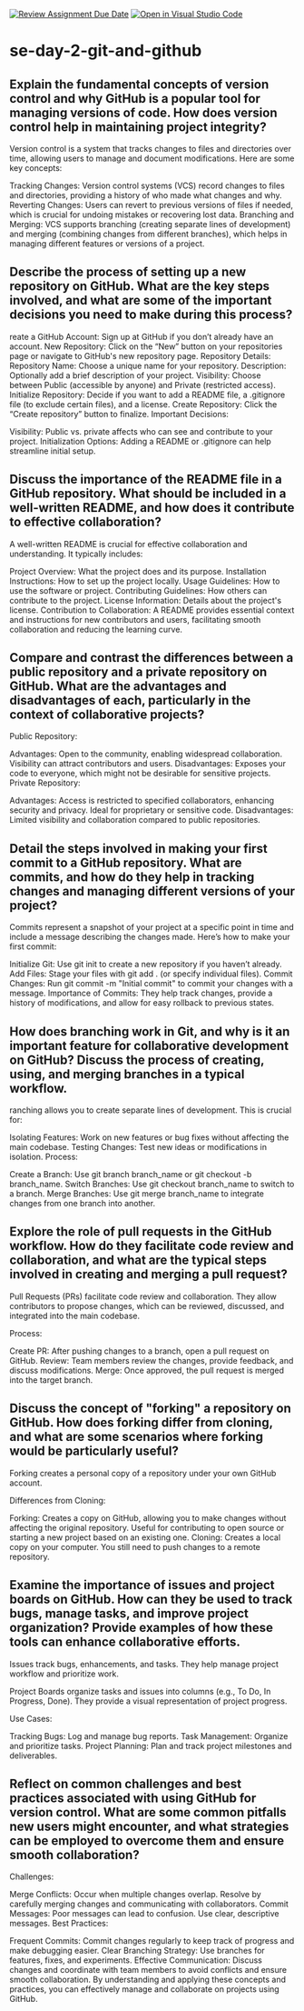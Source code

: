 [![Review Assignment Due Date](https://classroom.github.com/assets/deadline-readme-button-22041afd0340ce965d47ae6ef1cefeee28c7c493a6346c4f15d667ab976d596c.svg)](https://classroom.github.com/a/8wgCKhpZ)
[![Open in Visual Studio Code](https://classroom.github.com/assets/open-in-vscode-2e0aaae1b6195c2367325f4f02e2d04e9abb55f0b24a779b69b11b9e10269abc.svg)](https://classroom.github.com/online_ide?assignment_repo_id=15585129&assignment_repo_type=AssignmentRepo)
# se-day-2-git-and-github
## Explain the fundamental concepts of version control and why GitHub is a popular tool for managing versions of code. How does version control help in maintaining project integrity?
Version control is a system that tracks changes to files and directories over time, allowing users to manage and document modifications. Here are some key concepts:

Tracking Changes: Version control systems (VCS) record changes to files and directories, providing a history of who made what changes and why.
Reverting Changes: Users can revert to previous versions of files if needed, which is crucial for undoing mistakes or recovering lost data.
Branching and Merging: VCS supports branching (creating separate lines of development) and merging (combining changes from different branches), which helps in managing different features or versions of a project.

## Describe the process of setting up a new repository on GitHub. What are the key steps involved, and what are some of the important decisions you need to make during this process?
reate a GitHub Account: Sign up at GitHub if you don’t already have an account.
New Repository: Click on the “New” button on your repositories page or navigate to GitHub's new repository page.
Repository Details:
Repository Name: Choose a unique name for your repository.
Description: Optionally add a brief description of your project.
Visibility: Choose between Public (accessible by anyone) and Private (restricted access).
Initialize Repository: Decide if you want to add a README file, a .gitignore file (to exclude certain files), and a license.
Create Repository: Click the “Create repository” button to finalize.
Important Decisions:

Visibility: Public vs. private affects who can see and contribute to your project.
Initialization Options: Adding a README or .gitignore can help streamline initial setup.

## Discuss the importance of the README file in a GitHub repository. What should be included in a well-written README, and how does it contribute to effective collaboration?
A well-written README is crucial for effective collaboration and understanding. It typically includes:

Project Overview: What the project does and its purpose.
Installation Instructions: How to set up the project locally.
Usage Guidelines: How to use the software or project.
Contributing Guidelines: How others can contribute to the project.
License Information: Details about the project's license.
Contribution to Collaboration: A README provides essential context and instructions for new contributors and users, facilitating smooth collaboration and reducing the learning curve.

## Compare and contrast the differences between a public repository and a private repository on GitHub. What are the advantages and disadvantages of each, particularly in the context of collaborative projects?
Public Repository:

Advantages:
Open to the community, enabling widespread collaboration.
Visibility can attract contributors and users.
Disadvantages:
Exposes your code to everyone, which might not be desirable for sensitive projects.
Private Repository:

Advantages:
Access is restricted to specified collaborators, enhancing security and privacy.
Ideal for proprietary or sensitive code.
Disadvantages:
Limited visibility and collaboration compared to public repositories.


## Detail the steps involved in making your first commit to a GitHub repository. What are commits, and how do they help in tracking changes and managing different versions of your project?
Commits represent a snapshot of your project at a specific point in time and include a message describing the changes made. Here’s how to make your first commit:

Initialize Git: Use git init to create a new repository if you haven’t already.
Add Files: Stage your files with git add . (or specify individual files).
Commit Changes: Run git commit -m "Initial commit" to commit your changes with a message.
Importance of Commits: They help track changes, provide a history of modifications, and allow for easy rollback to previous states.


## How does branching work in Git, and why is it an important feature for collaborative development on GitHub? Discuss the process of creating, using, and merging branches in a typical workflow.
ranching allows you to create separate lines of development. This is crucial for:

Isolating Features: Work on new features or bug fixes without affecting the main codebase.
Testing Changes: Test new ideas or modifications in isolation.
Process:

Create a Branch: Use git branch branch_name or git checkout -b branch_name.
Switch Branches: Use git checkout branch_name to switch to a branch.
Merge Branches: Use git merge branch_name to integrate changes from one branch into another.

## Explore the role of pull requests in the GitHub workflow. How do they facilitate code review and collaboration, and what are the typical steps involved in creating and merging a pull request?
Pull Requests (PRs) facilitate code review and collaboration. They allow contributors to propose changes, which can be reviewed, discussed, and integrated into the main codebase.

Process:

Create PR: After pushing changes to a branch, open a pull request on GitHub.
Review: Team members review the changes, provide feedback, and discuss modifications.
Merge: Once approved, the pull request is merged into the target branch.

## Discuss the concept of "forking" a repository on GitHub. How does forking differ from cloning, and what are some scenarios where forking would be particularly useful?
Forking creates a personal copy of a repository under your own GitHub account.

Differences from Cloning:

Forking: Creates a copy on GitHub, allowing you to make changes without affecting the original repository. Useful for contributing to open source or starting a new project based on an existing one.
Cloning: Creates a local copy on your computer. You still need to push changes to a remote repository.
## Examine the importance of issues and project boards on GitHub. How can they be used to track bugs, manage tasks, and improve project organization? Provide examples of how these tools can enhance collaborative efforts.
Issues track bugs, enhancements, and tasks. They help manage project workflow and prioritize work.

Project Boards organize tasks and issues into columns (e.g., To Do, In Progress, Done). They provide a visual representation of project progress.

Use Cases:

Tracking Bugs: Log and manage bug reports.
Task Management: Organize and prioritize tasks.
Project Planning: Plan and track project milestones and deliverables.

## Reflect on common challenges and best practices associated with using GitHub for version control. What are some common pitfalls new users might encounter, and what strategies can be employed to overcome them and ensure smooth collaboration?

Challenges:

Merge Conflicts: Occur when multiple changes overlap. Resolve by carefully merging changes and communicating with collaborators.
Commit Messages: Poor messages can lead to confusion. Use clear, descriptive messages.
Best Practices:

Frequent Commits: Commit changes regularly to keep track of progress and make debugging easier.
Clear Branching Strategy: Use branches for features, fixes, and experiments.
Effective Communication: Discuss changes and coordinate with team members to avoid conflicts and ensure smooth collaboration.
By understanding and applying these concepts and practices, you can effectively manage and collaborate on projects using GitHub.



